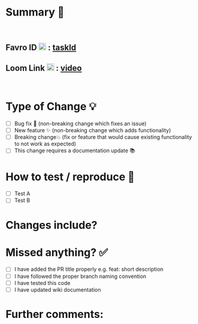# Summary 🤖

<br>

## Favro ID <img width="20" height="20" src="https://assets-global.website-files.com/5eb8d3f3c300199312debf24/5ed7927a5e0209e8c97743d4_webclip.png"/> : [taskId](task_url_goes_here)

## Loom Link <img width="20" height="20" src="https://cdn.loom.com/assets/favicons-loom/favicon-32x32.png"/> : [video](video_url_goes_here)

<br>

# Type of Change 💡

- [ ] Bug fix 🐛 (non-breaking change which fixes an issue)
- [ ] New feature ✨ (non-breaking change which adds functionality)
- [ ] Breaking change💥 (fix or feature that would cause existing functionality to not work as expected)
- [ ] This change requires a documentation update 📚

# How to test / reproduce 🚨

- [ ] Test A
- [ ] Test B

# Changes include?

# Missed anything? ✅

- [ ] I have added the PR title properly e.g. feat: short description
- [ ] I have followed the proper branch naming convention
- [ ] I have tested this code
- [ ] I have updated wiki documentation

# Further comments:
